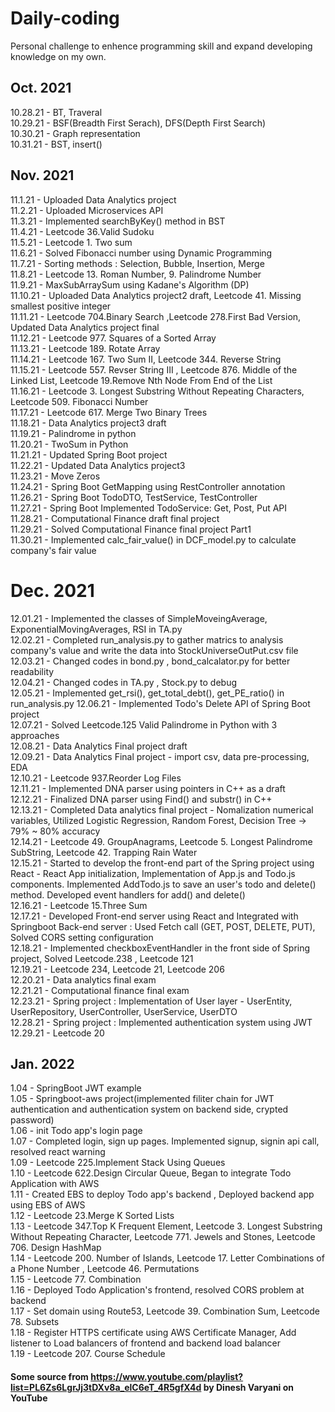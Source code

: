 # Daily-coding

Personal challenge to enhence programming skill and expand developing knowledge on my own.

## Oct. 2021
10.28.21 - BT, Traveral<br>
10.29.21 - BSF(Breadth First Serach), DFS(Depth First Search)<br>
10.30.21 - Graph representation<br>
10.31.21 - BST, insert()<br>

## Nov. 2021
11.1.21 - Uploaded Data Analytics project<br>
11.2.21 - Uploaded Microservices API<br>
11.3.21 - Implemented searchByKey() method in BST<br>
11.4.21 - Leetcode 36.Valid Sudoku <br>
11.5.21 - Leetcode 1. Two sum <br>
11.6.21 - Solved Fibonacci number using Dynamic Programming<br>
11.7.21 - Sorting methods : Selection, Bubble, Insertion, Merge<br>
11.8.21 - Leetcode 13. Roman Number, 9. Palindrome Number <br>
11.9.21 - MaxSubArraySum using Kadane's Algorithm (DP)<br>
11.10.21 - Uploaded Data Analytics project2 draft, Leetcode 41. Missing smallest positive integer<br>
11.11.21 - Leetcode 704.Binary Search ,Leetcode 278.First Bad Version, Updated Data Analytics project final<br>
11.12.21 - Leetcode 977. Squares of a Sorted Array<br>
11.13.21 - Leetcode 189. Rotate Array <br>
11.14.21 - Leetcode 167. Two Sum II, Leetcode 344. Reverse String<br>
11.15.21 - Leetcode 557. Revser String III , Leetcode 876. Middle of the Linked List, Leetcode 19.Remove Nth Node From End of the List<br>
11.16.21 - Leetcode 3. Longest Substring Without Repeating Characters, Leetcode 509. Fibonacci Number<br>
11.17.21 - Leetcode 617. Merge Two Binary Trees<br>
11.18.21 - Data Analytics project3 draft <br>
11.19.21 - Palindrome in python<br>
11.20.21 - TwoSum in Python<br>
11.21.21 - Updated Spring Boot project<br>
11.22.21 - Updated Data Analytics project3 <br>
11.23.21 - Move Zeros <br>
11.24.21 - Spring Boot GetMapping using RestController annotation <br>
11.26.21 - Spring Boot TodoDTO, TestService, TestController<br>
11.27.21 - Spring Boot Implemented TodoService: Get, Post, Put API <br>
11.28.21 - Computational Finance draft final project <br>
11.29.21 - Solved Computational Finance final project Part1 <br>
11.30.21 - Implemented calc_fair_value() in DCF_model.py to calculate company's fair value <br>

# Dec. 2021
12.01.21 - Implemented the classes of SimpleMoveingAverage, ExponentialMovingAverages, RSI in TA.py <br> 
12.02.21 - Completed run_analysis.py to gather matrics to analysis company's value and write the data into StockUniverseOutPut.csv file <br>
12.03.21 - Changed codes in bond.py , bond_calcalator.py for better readability <br>
12.04.21 - Changed codes in TA.py , Stock.py to debug<br>
12.05.21 - Implemented get_rsi(), get_total_debt(), get_PE_ratio() in run_analysis.py
12.06.21 - Implemented Todo's Delete API of Spring Boot project<br> 
12.07.21 - Solved Leetcode.125 Valid Palindrome in Python with 3 approaches <br>
12.08.21 - Data Analytics Final project draft <br>
12.09.21 - Data Analytics Final project - import csv, data pre-processing, EDA <br>
12.10.21 - Leetcode 937.Reorder Log Files <br>
12.11.21 - Implemented DNA parser using pointers in C++ as a draft<br>
12.12.21 - Finalized DNA parser using Find() and substr() in C++  <br>
12.13.21 - Completed Data analytics final project - Nomalization numerical variables, Utilized Logistic Regression, Random Forest, Decision Tree -> 79% ~ 80% accuracy <br> 
12.14.21 - Leetcode 49. GroupAnagrams, Leetcode 5. Longest Palindrome SubString, Leetcode 42. Trapping Rain Water <br>
12.15.21 - Started to develop the front-end part of the Spring project using React - React App initialization, Implementation of App.js and Todo.js components. Implemented AddTodo.js to save an user's todo and delete() method. Developed event handlers for add() and delete() <br>
12.16.21 - Leetcode 15.Three Sum <br>
12.17.21 - Developed Front-end server using React and Integrated with Springboot Back-end server : Used Fetch call (GET, POST, DELETE, PUT), Solved CORS setting configuration  <br>
12.18.21 - Implemented checkboxEventHandler in the front side of Spring project, Solved Leetcode.238 , Leetcode 121 <br> 
12.19.21 - Leetcode 234, Leetcode 21, Leetcode 206 <br>
12.20.21 - Data analytics final exam <br>
12.21.21 - Computational finance final exam <br>
12.23.21 - Spring project : Implementation of User layer - UserEntity, UserRepository, UserController, UserService, UserDTO <br>
12.28.21 - Spring project : Implemented authentication system using JWT <br>
12.29.21 - Leetcode 20

## Jan. 2022

1.04 - SpringBoot JWT example <br>
1.05 - Springboot-aws project(implemented filiter chain for JWT authentication and authentication system on backend side, crypted password) <br>
1.06 - init Todo app's login page <br>
1.07 - Completed login, sign up pages. Implemented signup, signin api call, resolved react warning <br>
1.09 - Leetcode 225.Implement Stack Using Queues <br>
1.10 - Leetcode 622.Design Circular Queue, Began to integrate Todo Application with AWS <br>
1.11 - Created EBS to deploy Todo app's backend , Deployed backend app using EBS of AWS <br>
1.12 - Leetcode 23.Merge K Sorted Lists <br>
1.13 - Leetcode 347.Top K Frequent Element, Leetcode 3. Longest Substring Without Repeating Character, Leetcode 771. Jewels and Stones, Leetcode 706. Design HashMap <br>
1.14 - Leetcode 200. Number of Islands, Leetcode 17. Letter Combinations of a Phone Number , Leetcode 46. Permutations <br>
1.15 - Leetcode 77. Combination <br>
1.16 - Deployed Todo Application's frontend, resolved CORS problem at backend <br>
1.17 - Set domain using Route53, Leetcode 39. Combination Sum, Leetcode 78. Subsets <br>
1.18 - Register HTTPS certificate using AWS Certificate Manager, Add listener to Load balancers of frontend and backend load balancer <br>
1.19 - Leetcode 207. Course Schedule <br>

#### Some source from https://www.youtube.com/playlist?list=PL6Zs6LgrJj3tDXv8a_elC6eT_4R5gfX4d by Dinesh Varyani on YouTube
